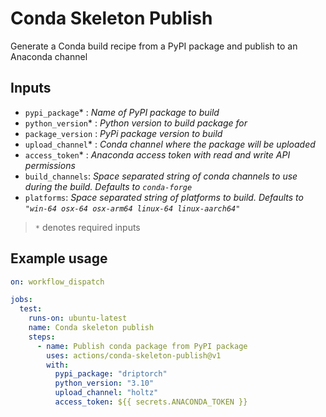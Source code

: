 # Conda Skeleton Publish

Generate a Conda build recipe from a PyPI package and publish to an Anaconda channel

## Inputs

-  `pypi_package`* : _Name of PyPI package to build_
-  `python_version`* : _Python version to build package for_
-  `package_version` : _PyPi package version to build_
-  `upload_channel`* : _Conda channel where the package will be uploaded_
-  `access_token`* : _Anaconda access token with read and write API permissions_
-  `build_channels`: _Space separated string of conda channels to use during the build. Defaults to `conda-forge`_
- `platforms`: _Space separated string of platforms to build. Defaults to `"win-64 osx-64 osx-arm64 linux-64 linux-aarch64"`_

> `*` denotes required inputs

## Example usage

```YAML
on: workflow_dispatch

jobs:
  test:
    runs-on: ubuntu-latest
    name: Conda skeleton publish
    steps:
      - name: Publish conda package from PyPI package
        uses: actions/conda-skeleton-publish@v1
        with:
          pypi_package: "driptorch"
          python_version: "3.10"
          upload_channel: "holtz"
          access_token: ${{ secrets.ANACONDA_TOKEN }}
```